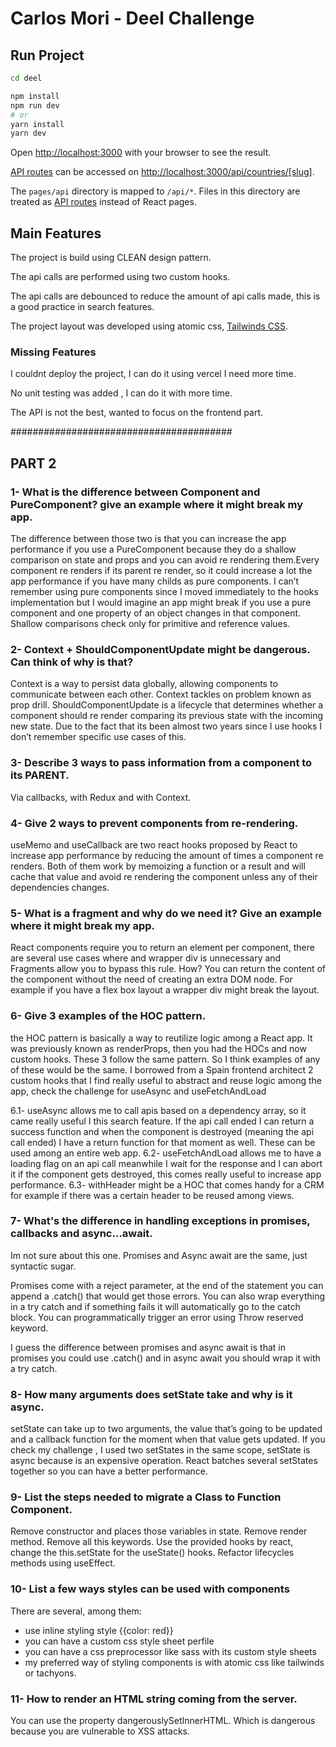 # Carlos Mori - Deel Challenge
## Run Project

```bash
cd deel

npm install
npm run dev
# or
yarn install
yarn dev
```

Open [http://localhost:3000](http://localhost:3000) with your browser to see the result.

[API routes](https://nextjs.org/docs/api-routes/introduction) can be accessed on [http://localhost:3000/api/countries/[slug]](http://localhost:3000/api/hello). 

The `pages/api` directory is mapped to `/api/*`. Files in this directory are treated as [API routes](https://nextjs.org/docs/api-routes/introduction) instead of React pages.

## Main Features

The project is build using CLEAN design pattern.

The api calls are performed using two custom hooks.

The api calls are debounced to reduce the amount of api calls made, this is a good practice in search features.

The project layout was developed using atomic css, [Tailwinds CSS](https://https://tailwindcss.com/).

### Missing Features
I couldnt deploy the project, I can do it using vercel I need more time.

No unit testing was added , I can do it with more time.

The API is not the best, wanted to focus on the frontend part.

########################################
## PART 2
### 1- What is the difference between Component and PureComponent? give an example where it might break my app.
The difference between those two is that you can increase the app performance if you use a PureComponent because they do a shallow comparison on state and props and you can avoid re rendering them.Every component re renders if its parent re render, so it could increase a lot the app performance if you have many childs as pure components.
I can’t remember using pure components since I moved immediately to the hooks implementation but I would imagine an app might break if you use a pure component and one property of an object changes in that component. Shallow comparisons check only for primitive and reference values.
### 2- Context + ShouldComponentUpdate might be dangerous. Can think of why is that?
Context is a way to persist data globally, allowing components to communicate between each other. Context tackles on problem known as prop drill.
     ShouldComponentUpdate is a lifecycle that determines whether a component should re render comparing its previous state with the incoming new state.
     Due to the fact that its been almost two years since I use hooks I don’t remember specific use cases of this. 
### 3-  Describe 3 ways to pass information from a component to its PARENT.

Via callbacks, with Redux and with Context.
### 4- Give 2 ways to prevent components from re-rendering.
useMemo and useCallback are two react hooks proposed by React to increase app performance by reducing the amount of times a component re renders. 
Both of them work by memoizing a function or a result and will cache that value and avoid re rendering the component unless any of their dependencies changes.
### 5- What is a fragment and why do we need it? Give an example where it might break my app.
React components require you to return an element per component, there are several use cases where and wrapper div is  unnecessary and Fragments allow you to bypass this rule. 
How?
You can return the content of the component without the need of creating an extra DOM node.
For example if you have a flex box  layout a wrapper div might break the layout.
### 6- Give 3 examples of the HOC pattern.

the HOC pattern is basically a way to reutilize logic among a React app. It was previously known as renderProps, then you had the HOCs and now custom hooks. These 3 follow the same pattern. So I think examples of any of these would be the same.
I borrowed from a Spain frontend architect 2 custom hooks that I find really useful to abstract and reuse logic among the app, check the challenge for useAsync and useFetchAndLoad

6.1- useAsync allows me to call apis based on a dependency array, so it came really useful I this search feature. If the api call ended I can return a success function and when the component is destroyed (meaning the api call ended) I have a return function for that moment as well. These can be used among an entire web app.
6.2- useFetchAndLoad allows me to have a loading flag on an api call meanwhile I wait for the response and I can abort it if the component gets destroyed, this comes really useful to increase app performance.
6.3- withHeader might be a HOC that comes handy for a CRM for example if there was a certain header to be reused among views. 
### 7- What's the difference in handling exceptions in promises, callbacks and async...await.

Im not sure about this one. 
Promises and Async await are the same, just syntactic sugar. 

Promises come with a reject parameter, at the end of the statement you can append a .catch() that would get those errors. You can also wrap everything in a try catch and if something fails it will automatically go to the catch block. 
You can programmatically trigger an error using Throw reserved keyword.

I guess the difference between promises and async await is that in promises you could use .catch() and in async await you should wrap it with a try catch.
### 8- How many arguments does setState take and why is it async.

setState can take up to two arguments, the value that’s going to be updated and a callback function for the moment when that value gets updated. If you check my challenge , I used two setStates in the same scope, setState is async because is an expensive operation. React batches several setStates together so you can have a better performance.
### 9- List the steps needed to migrate a Class to Function Component.

Remove constructor and places those variables in state. Remove render method. Remove all this keywords. Use the provided hooks by react, change the this.setState for the useState() hooks. Refactor lifecycles methods using useEffect.
### 10- List a few ways styles can be used with components

There are several, among them: 
- use inline styling style {{color: red}}
- you can have a custom css style sheet perfile
- you can have a css preprocessor like sass with its custom style sheets
- my preferred way of styling components is with atomic css like tailwinds or tachyons.
### 11- How to render an HTML string coming from the server.

You can use the property dangerouslySetInnerHTML. Which is dangerous because you are vulnerable to XSS attacks.